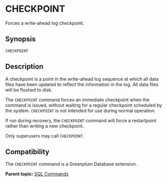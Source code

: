 # CHECKPOINT

Forces a write-ahead log checkpoint.

## Synopsis

``` {#sql_command_synopsis}
CHECKPOINT
```

## Description

A checkpoint is a point in the write-ahead log sequence at which all data files have been updated to reflect the information in the log. All data files will be flushed to disk.

The `CHECKPOINT` command forces an immediate checkpoint when the command is issued, without waiting for a regular checkpoint scheduled by the system. `CHECKPOINT` is not intended for use during normal operation.

If run during recovery, the `CHECKPOINT` command will force a restartpoint rather than writing a new checkpoint.

Only superusers may call `CHECKPOINT`.

## Compatibility

The `CHECKPOINT` command is a Greenplum Database extension.

**Parent topic:** [SQL Commands](../sql_commands/sql_ref.html)

